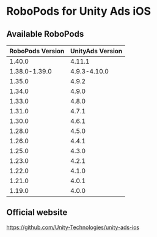 # RoboPods for Unity Ads iOS

## Available RoboPods

| RoboPods Version | UnityAds Version |
|------------------|------------------|
| 1.40.0           | 4.11.1           |
| 1.38.0-1.39.0    | 4.9.3-4.10.0     |
| 1.35.0           | 4.9.2            |
| 1.34.0           | 4.9.0            |
| 1.33.0           | 4.8.0            |
| 1.31.0           | 4.7.1            |
| 1.30.0           | 4.6.1            |
| 1.28.0           | 4.5.0            |
| 1.26.0           | 4.4.1            |
| 1.25.0           | 4.3.0            |
| 1.23.0           | 4.2.1            |
| 1.22.0           | 4.1.0            |
| 1.21.0           | 4.0.1            |
| 1.19.0           | 4.0.0            |

## Official website
https://github.com/Unity-Technologies/unity-ads-ios
